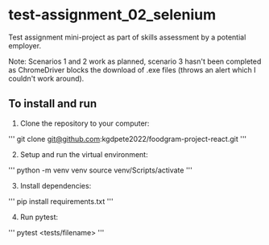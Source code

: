 # test-assignment_02_selenium
Test assignment mini-project as part of skills assessment by a potential employer.

Note: Scenarios 1 and 2 work as planned, scenario 3 hasn't been completed as ChromeDriver blocks the download of .exe files (throws an alert which I couldn't work around).

## To install and run

1. Clone the repository to your computer:

'''
git clone git@github.com:kgdpete2022/foodgram-project-react.git
'''

2. Setup and run the virtual environment:

'''
python -m venv venv
source venv/Scripts/activate
'''

3. Install dependencies:

'''
pip install requirements.txt
'''

4. Run pytest:

'''
pytest <tests/filename>
'''